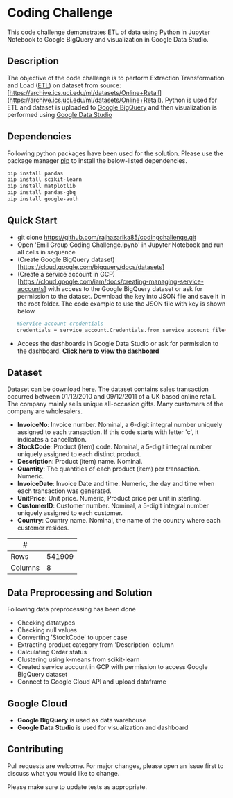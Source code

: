 # Coding Challenge

This code challenge demonstrates ETL of data using Python in Jupyter Notebook to Google BigQuery and visualization in Google Data Studio.

## Description
The objective of the code challenge is to perform Extraction Transformation and Load ([ETL](https://en.wikipedia.org/wiki/Extract,_transform,_load)) on dataset from source: [https://archive.ics.uci.edu/ml/datasets/Online+Retail](https://archive.ics.uci.edu/ml/datasets/Online+Retail). Python is used for ETL and dataset is uploaded to [Google BigQuery](https://cloud.google.com/bigquery/?utm_source=google&utm_medium=cpc&utm_campaign=japac-IN-all-en-dr-bkwsrmkt-all-all-trial-e-dr-1009882&utm_content=text-ad-none-none-DEV_c-CRE_442449534209-ADGP_Hybrid%20%7C%20BKWS%20-%20EXA%20%7C%20Txt%20~%20Data%20Analytics%20~%20BigQuery_bigquery-KWID_43700054974618275-aud-970366092687%3Akwd-47616965283&userloc_1006644-network_g&utm_term=KW_bigquery&gclid=CjwKCAjw8cCGBhB6EiwAgOReyxv1rKCi5aYzpZg84omfQ_My9ApKFO2L_u9h2Am6fuoM0AObg_nuWRoC3-sQAvD_BwE&gclsrc=aw.ds) and then visualization is performed using [Google Data Studio](https://datastudio.google.com/overview)

## Dependencies
Following python packages have been used for the solution. Please use the package manager [pip](https://pip.pypa.io/en/stable/) to install the below-listed dependencies.

```bash
pip install pandas 
pip install scikit-learn
pip install matplotlib
pip install pandas-gbq
pip install google-auth

```
## Quick Start
- git clone https://github.com/rajhazarika85/codingchallenge.git
- Open 'Emil Group Coding Challenge.ipynb' in Jupyter Notebook and run all cells in sequence
- (Create Google BigQuery dataset)[https://cloud.google.com/bigquery/docs/datasets]
- (Create a service account in GCP)[https://cloud.google.com/iam/docs/creating-managing-service-accounts] with access to the Google BigQuery dataset or ask for permission to the dataset. Download the key into JSON file and save it in the root folder. The code example to use the JSON file with key is shown below



```bash
   #Service account credentials
   credentials = service_account.Credentials.from_service_account_file('projectid-credentials.json')
```

- Access the dashboards in Google Data Studio or ask for permission to the dashboard. **[Click here to view the dashboard](https://datastudio.google.com/reporting/e91a02ba-a3f1-4c25-b7b0-5654b95ac7fd)** 




## Dataset
Dataset can be download [here](https://archive.ics.uci.edu/ml/datasets/Online+Retail).
The dataset contains sales transaction occurred between 01/12/2010 and 09/12/2011 of a UK based online retail. The company mainly sells unique all-occasion gifts. Many customers of the company are wholesalers.

- **InvoiceNo**: Invoice number. Nominal, a 6-digit integral number uniquely assigned to each transaction. If this code starts with letter 'c', it indicates a cancellation.
- **StockCode**: Product (item) code. Nominal, a 5-digit integral number uniquely assigned to each distinct product.
- **Description**: Product (item) name. Nominal.
- **Quantity**: The quantities of each product (item) per transaction. Numeric.
- **InvoiceDate**: Invoice Date and time. Numeric, the day and time when each transaction was generated.
- **UnitPrice**: Unit price. Numeric, Product price per unit in sterling.
- **CustomerID**: Customer number. Nominal, a 5-digit integral number uniquely assigned to each customer.
- **Country**: Country name. Nominal, the name of the country where each customer resides.


| #| |
| ----------- | ----------- |
| Rows| 541909|
| Columns| 8|

## Data Preprocessing and Solution 
Following data preprocessing has been done
- Checking datatypes
- Checking null values
- Converting 'StockCode' to upper case
- Extracting product category from 'Description' column
- Calculating Order status
- Clustering using k-means from scikit-learn
- Created service account in GCP with permission to access Google BigQuery dataset
- Connect to Google Cloud API and upload dataframe

## Google Cloud 
- **Google BigQuery** is used as data warehouse
- **Google Data Studio** is used for visualization and dashboard




## Contributing
Pull requests are welcome. For major changes, please open an issue first to discuss what you would like to change.

Please make sure to update tests as appropriate.

